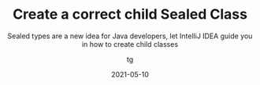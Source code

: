---
date: 2021-05-10
title: Create a correct child Sealed Class
technologies: [java]
topics: [latest]
author: tg
subtitle: Sealed types are a new idea for Java developers, let IntelliJ IDEA guide you in how to create child classes
thumbnail: ./thumbnail.png
cardThumbnail: ./card.png
shortVideo:
  poster: ./tip.png
  url: https://youtu.be/aTs-Jgye3wk
leadin: |
  Sealed classes (a preview feature in Java 16) are a way to take control of the inheritance hierarchy of our classes. IntelliJ IDEA can let us know about problems in the classes that extend sealed classes, and suggest solutions.


  Experiment with Sealed Types, use **⌥⏎** (macOS), or **Alt+Enter** (Windows/Linux) to see and accept suggestions.

---